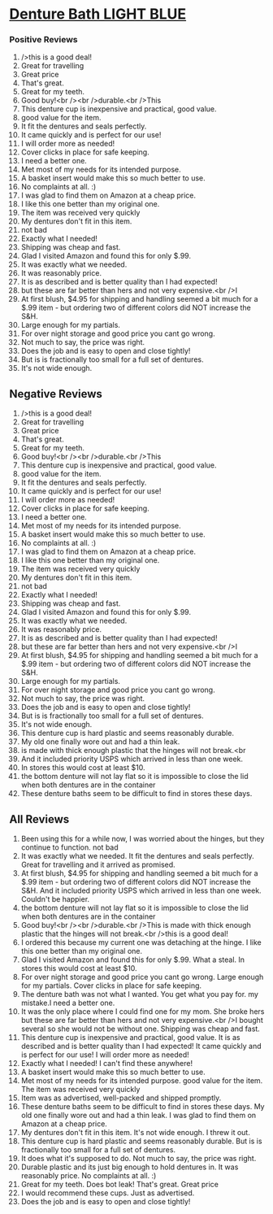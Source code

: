# [Denture Bath LIGHT BLUE](https://products.checkmycream.com/products/Denture-Bath-LIGHT-BLUE.html)

### Positive Reviews

<ol>
      <li>/&gt;this is a good deal!</li>
      <li>Great for travelling</li>
      <li>Great price</li>
      <li>That&#x27;s great.</li>
      <li>Great for my teeth.</li>
      <li>Good buy!&lt;br /&gt;&lt;br /&gt;durable.&lt;br /&gt;This</li>
      <li>This denture cup is inexpensive and practical, good value.  </li>
      <li>good value for the item.  </li>
      <li>It fit the dentures and seals perfectly.</li>
      <li>It came quickly and is perfect for our use!  </li>
      <li>I will order more as needed!</li>
      <li>Cover clicks in place for safe keeping.</li>
      <li>I need a better one.</li>
      <li>Met most of my needs for its intended purpose.  </li>
      <li>A basket insert would make this so much better to use.</li>
      <li>No complaints at all. :)</li>
      <li>I was glad to find them on Amazon at a cheap price.</li>
      <li>I like this one better than my original one.</li>
      <li>The item was received very quickly</li>
      <li>My dentures don&#x27;t fit in this item.  </li>
      <li>not bad</li>
      <li>Exactly what I needed!</li>
      <li>Shipping was cheap and fast.</li>
      <li>Glad I visited Amazon and found this for only $.99.</li>
      <li>It was exactly what we needed.  </li>
      <li>It was reasonably price.</li>
      <li>It is as described and is better quality than I had expected!</li>
      <li>but these are far better than hers and not very expensive.&lt;br /&gt;I</li>
      <li>At first blush, $4.95 for shipping and handling seemed a bit much for a $.99 item - but ordering two of different colors did NOT increase the S&amp;H.  </li>
      <li>Large enough for my partials.</li>
      <li>For over night storage and good price you cant go wrong.</li>
      <li>Not much to say, the price was right.</li>
      <li>Does the job and is easy to open and close tightly!</li>
      <li>But is is fractionally too small for a full set of dentures.</li>
      <li>It&#x27;s not wide enough.  </li>
</ol>


<h2>Negative Reviews</h2>
<ol>
<li> /&gt;this is a good deal!</li>
<li> Great for travelling</li>
<li> Great price</li>
<li> That&#x27;s great.</li>
<li> Great for my teeth.</li>
<li> Good buy!&lt;br /&gt;&lt;br /&gt;durable.&lt;br /&gt;This</li>
<li> This denture cup is inexpensive and practical, good value.  </li>
<li> good value for the item.  </li>
<li> It fit the dentures and seals perfectly.</li>
<li> It came quickly and is perfect for our use!  </li>
<li> I will order more as needed!</li>
<li> Cover clicks in place for safe keeping.</li>
<li> I need a better one.</li>
<li> Met most of my needs for its intended purpose.  </li>
<li> A basket insert would make this so much better to use.</li>
<li> No complaints at all. :)</li>
<li> I was glad to find them on Amazon at a cheap price.</li>
<li> I like this one better than my original one.</li>
<li> The item was received very quickly</li>
<li> My dentures don&#x27;t fit in this item.  </li>
<li> not bad</li>
<li> Exactly what I needed!</li>
<li> Shipping was cheap and fast.</li>
<li> Glad I visited Amazon and found this for only $.99.</li>
<li> It was exactly what we needed.  </li>
<li> It was reasonably price.</li>
<li> It is as described and is better quality than I had expected!</li>
<li> but these are far better than hers and not very expensive.&lt;br /&gt;I</li>
<li> At first blush, $4.95 for shipping and handling seemed a bit much for a $.99 item - but ordering two of different colors did NOT increase the S&amp;H.  </li>
<li> Large enough for my partials.</li>
<li> For over night storage and good price you cant go wrong.</li>
<li> Not much to say, the price was right.</li>
<li> Does the job and is easy to open and close tightly!</li>
<li> But is is fractionally too small for a full set of dentures.</li>
<li> It&#x27;s not wide enough.  </li>
<li> This denture cup is hard plastic and seems reasonably durable.</li>
<li> My old one finally wore out and had a thin leak.</li>
<li> is made with thick enough plastic that the hinges will not break.&lt;br</li>
<li> And it included priority USPS which arrived in less than one week.  </li>
<li> In stores this would cost at least $10.</li>
<li> the bottom denture will not lay flat so it is impossible to close the lid when both dentures are in the container</li>
<li> These denture baths seem to be difficult to find in stores these days.</li>
</ol>

<h2>All Reviews</h2>

<ol>
    <li> Been using this for a while now, I was worried about the  hinges, but they continue to function. not bad</li>
    <li> It was exactly what we needed.  It fit the dentures and seals perfectly. Great for travelling and it arrived as promised.</li>
    <li> At first blush, $4.95 for shipping and handling seemed a bit much for a $.99 item - but ordering two of different colors did NOT increase the S&amp;H.  And it included priority USPS which arrived in less than one week.  Couldn&#x27;t be happier.</li>
    <li> the bottom denture will not lay flat so it is impossible to close the lid when both dentures are in the container</li>
    <li> Good buy!&lt;br /&gt;&lt;br /&gt;durable.&lt;br /&gt;This is made with thick enough plastic that the hinges will not break.&lt;br /&gt;this is a good deal!</li>
    <li> I ordered this because my current one was detaching at the hinge.  I like this one better than my original one.</li>
    <li> Glad I visited Amazon and found this for only $.99. What a steal. In stores this would cost at least $10.</li>
    <li> For over night storage and good price you cant go wrong. Large enough for my partials. Cover clicks in place for safe keeping.</li>
    <li> The denture bath was not what I wanted. You get what you pay for. my mistake.I need a better one.</li>
    <li> It was the only place where I could find one for my mom. She broke hers but these are far better than hers and not very expensive.&lt;br /&gt;I bought several so she would not be without one. Shipping was cheap and fast.</li>
    <li> This denture cup is inexpensive and practical, good value.  It is as described and is better quality than I had expected! It came quickly and is perfect for our use!  I will order more as needed!</li>
    <li> Exactly what I needed! I can&#x27;t find these anywhere!</li>
    <li> A basket insert would make this so much better to use.</li>
    <li> Met most of my needs for its intended purpose.  good value for the item.  The item was received very quickly</li>
    <li> Item was as advertised, well-packed and shipped promptly.</li>
    <li> These denture baths seem to be difficult to find in stores these days. My old one finally wore out and had a thin leak. I was glad to find them on Amazon at a cheap price.</li>
    <li> My dentures don&#x27;t fit in this item.  It&#x27;s not wide enough.  I threw it out.</li>
    <li> This denture cup is hard plastic and seems reasonably durable. But is is fractionally too small for a full set of dentures.</li>
    <li> It does what it&#x27;s supposed to do. Not much to say, the price was right.</li>
    <li> Durable plastic and its just big enough to hold dentures in. It was reasonably price. No complaints at all. :)</li>
    <li> Great for my teeth. Does bot leak!  That&#x27;s great. Great price</li>
    <li> I would recommend these cups.  Just as advertised.</li>
    <li> Does the job and is easy to open and close tightly!</li>
</ol>




